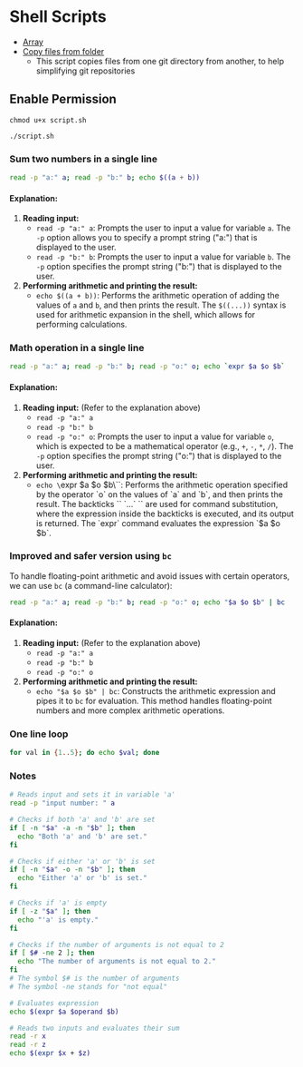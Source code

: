 # Shell Scripts

- [Array](./tutorials/array.md)
- [Copy files from folder](./tutorials/update_repository.md)
   - This script copies files from one git directory from another, to help simplifying git repositories

## Enable Permission
```
chmod u+x script.sh

./script.sh
```

### Sum two numbers in a single line
```sh
read -p "a:" a; read -p "b:" b; echo $((a + b))
```

#### Explanation:
1. **Reading input:**
   - `read -p "a:" a`: Prompts the user to input a value for variable `a`. The `-p` option allows you to specify a prompt string ("a:") that is displayed to the user.
   - `read -p "b:" b`: Prompts the user to input a value for variable `b`. The `-p` option specifies the prompt string ("b:") that is displayed to the user.
2. **Performing arithmetic and printing the result:**
   - `echo $((a + b))`: Performs the arithmetic operation of adding the values of `a` and `b`, and then prints the result. The `$((...))` syntax is used for arithmetic expansion in the shell, which allows for performing calculations.

### Math operation in a single line
```sh
read -p "a:" a; read -p "b:" b; read -p "o:" o; echo `expr $a $o $b`
```

#### Explanation:
1. **Reading input:** (Refer to the explanation above)
   - `read -p "a:" a`
   - `read -p "b:" b`
   - `read -p "o:" o`: Prompts the user to input a value for variable `o`, which is expected to be a mathematical operator (e.g., `+`, `-`, `*`, `/`). The `-p` option specifies the prompt string ("o:") that is displayed to the user.
2. **Performing arithmetic and printing the result:**
   - `echo \`expr $a $o $b\``: Performs the arithmetic operation specified by the operator `o` on the values of `a` and `b`, and then prints the result. The backticks `` `...` `` are used for command substitution, where the expression inside the backticks is executed, and its output is returned. The `expr` command evaluates the expression `$a $o $b`.

### Improved and safer version using `bc`
To handle floating-point arithmetic and avoid issues with certain operators, we can use `bc` (a command-line calculator):
```sh
read -p "a:" a; read -p "b:" b; read -p "o:" o; echo "$a $o $b" | bc
```

#### Explanation:
1. **Reading input:** (Refer to the explanation above)
   - `read -p "a:" a`
   - `read -p "b:" b`
   - `read -p "o:" o`
2. **Performing arithmetic and printing the result:**
   - `echo "$a $o $b" | bc`: Constructs the arithmetic expression and pipes it to `bc` for evaluation. This method handles floating-point numbers and more complex arithmetic operations.

### One line loop
```sh
for val in {1..5}; do echo $val; done
```
### Notes

```sh
# Reads input and sets it in variable 'a'
read -p "input number: " a

# Checks if both 'a' and 'b' are set
if [ -n "$a" -a -n "$b" ]; then
  echo "Both 'a' and 'b' are set."
fi

# Checks if either 'a' or 'b' is set
if [ -n "$a" -o -n "$b" ]; then
  echo "Either 'a' or 'b' is set."
fi

# Checks if 'a' is empty
if [ -z "$a" ]; then
  echo "'a' is empty."
fi

# Checks if the number of arguments is not equal to 2
if [ $# -ne 2 ]; then
  echo "The number of arguments is not equal to 2."
fi
# The symbol $# is the number of arguments
# The symbol -ne stands for "not equal"

# Evaluates expression
echo $(expr $a $operand $b)

# Reads two inputs and evaluates their sum
read -r x
read -r z
echo $(expr $x + $z)
```
